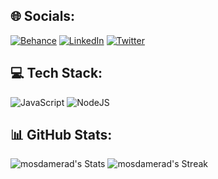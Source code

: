 
## 🌐 Socials:
[![Behance](https://img.shields.io/badge/Behance-1769ff?logo=behance&logoColor=white)](https://behance.net/mosdamerad) [![LinkedIn](https://img.shields.io/badge/LinkedIn-%230077B5.svg?logo=linkedin&logoColor=white)](https://linkedin.com/in/mosdamerad) [![Twitter](https://img.shields.io/badge/Twitter-%231DA1F2.svg?logo=Twitter&logoColor=white)](https://twitter.com/mosdamerad) 

## 💻 Tech Stack:
![JavaScript](https://img.shields.io/badge/javascript-%23323330.svg?style=for-the-badge&logo=javascript&logoColor=%23F7DF1E) ![NodeJS](https://img.shields.io/badge/node.js-6DA55F?style=for-the-badge&logo=node.js&logoColor=white)
## 📊 GitHub Stats:
![mosdamerad's Stats](https://github-readme-stats.vercel.app/api?username=mosdamerad&theme=tokyonight&show_icons=true&hide_border=true&count_private=true) ![mosdamerad's Streak](https://github-readme-streak-stats.herokuapp.com/?user=mosdamerad&theme=tokyonight&hide_border=true)
<!-- Proudly created with GPRM ( https://gprm.itsvg.in ) -->


